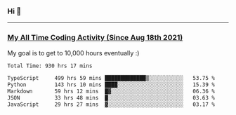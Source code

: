 ### Hi 🙂

---

### <a href="https://wakatime.com/@Eroxl">My All Time Coding Activity (Since Aug 18th 2021)</a>
My goal is to get to 10,000 hours eventually :)
<!--START_SECTION:waka-->

```txt
Total Time: 930 hrs 17 mins

TypeScript     499 hrs 59 mins █████████████▒░░░░░░░░░░░   53.75 %
Python         143 hrs 10 mins ████░░░░░░░░░░░░░░░░░░░░░   15.39 %
Markdown       59 hrs 12 mins  █▓░░░░░░░░░░░░░░░░░░░░░░░   06.36 %
JSON           33 hrs 48 mins  █░░░░░░░░░░░░░░░░░░░░░░░░   03.63 %
JavaScript     29 hrs 27 mins  ▓░░░░░░░░░░░░░░░░░░░░░░░░   03.17 %
```

<!--END_SECTION:waka-->
